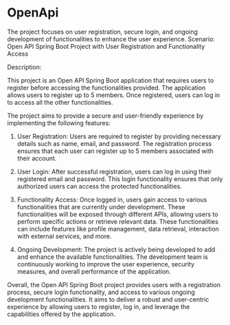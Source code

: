 # OpenApi
The project focuses on user registration, secure login, and ongoing development of functionalities to enhance the user experience.
Scenario: Open API Spring Boot Project with User Registration and Functionality Access

Description:

This project is an Open API Spring Boot application that requires users to register before accessing the functionalities provided. The application allows users to register up to 5 members. Once registered, users can log in to access all the other functionalities.

The project aims to provide a secure and user-friendly experience by implementing the following features:

1. User Registration: Users are required to register by providing necessary details such as name, email, and password. The registration process ensures that each user can register up to 5 members associated with their account.

2. User Login: After successful registration, users can log in using their registered email and password. This login functionality ensures that only authorized users can access the protected functionalities.

3. Functionality Access: Once logged in, users gain access to various functionalities that are currently under development. These functionalities will be exposed through different APIs, allowing users to perform specific actions or retrieve relevant data. These functionalities can include features like profile management, data retrieval, interaction with external services, and more.

4. Ongoing Development: The project is actively being developed to add and enhance the available functionalities. The development team is continuously working to improve the user experience, security measures, and overall performance of the application.

Overall, the Open API Spring Boot project provides users with a registration process, secure login functionality, and access to various ongoing development functionalities. It aims to deliver a robust and user-centric experience by allowing users to register, log in, and leverage the capabilities offered by the application.
